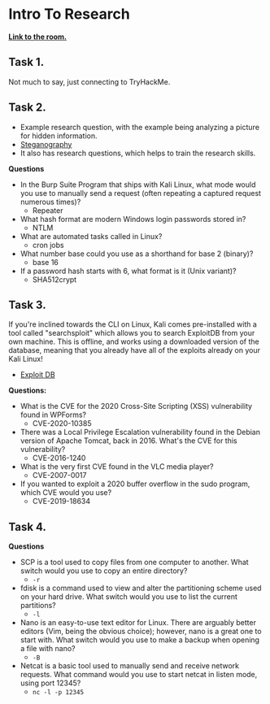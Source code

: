 # Intro To Research

**[Link to the room.](https://tryhackme.com/room/introtoresearch#)**

## Task 1.
Not much to say, just connecting to TryHackMe.

## Task 2.
- Example research question, with the example being analyzing a picture for hidden information.
- [Steganography](https://0xrick.github.io/lists/stego/)
- It also has research questions, which helps to train the research skills.

**Questions**

- In the Burp Suite Program that ships with Kali Linux, what mode would you use to manually send a request (often repeating a captured request numerous times)?
    - Repeater
- What hash format are modern Windows login passwords stored in?
    - NTLM
- What are automated tasks called in Linux?
    - cron jobs
- What number base could you use as a shorthand for base 2 (binary)?
    - base 16
- If a password hash starts with $6$, what format is it (Unix variant)?
    - SHA512crypt

## Task 3.
If you're inclined towards the CLI on Linux, Kali comes pre-installed with a tool called "searchsploit" which allows you to search ExploitDB from your own machine. This is offline, and works using a downloaded version of the database, meaning that you already have all of the exploits already on your Kali Linux!

- [Exploit DB](https://www.exploit-db.com/)

**Questions:**

- What is the CVE for the 2020 Cross-Site Scripting (XSS) vulnerability found in WPForms?
    - CVE-2020-10385
- There was a Local Privilege Escalation vulnerability found in the Debian version of Apache Tomcat, back in 2016. What's the CVE for this vulnerability?
    - CVE-2016-1240
- What is the very first CVE found in the VLC media player?
    - CVE-2007-0017
- If you wanted to exploit a 2020 buffer overflow in the sudo program, which CVE would you use?
    - CVE-2019-18634


## Task 4.

**Questions**

- SCP is a tool used to copy files from one computer to another.
What switch would you use to copy an entire directory?
    - `-r`
- fdisk is a command used to view and alter the partitioning scheme used on your hard drive. What switch would you use to list the current partitions?
    - `-l`
- Nano is an easy-to-use text editor for Linux. There are arguably better editors (Vim, being the obvious choice); however, nano is a great one to start with. What switch would you use to make a backup when opening a file with nano?
    - `-B`
- Netcat is a basic tool used to manually send and receive network requests. What command would you use to start netcat in listen mode, using port 12345?
    - `nc -l -p 12345`
 